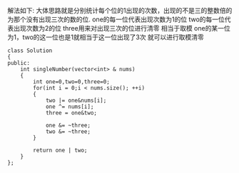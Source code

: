 解法如下:
大体思路就是分别统计每个位的1出现的次数，出现的不是三的整数倍的为那个没有出现三次的数的位.
one的每一位代表出现次数为1的位
two的每一位代表出现次数为2的位
three用来对出现三次的位进行清零 相当于取模
one的某一位为1，two的这一位也是1就相当于这一位出现了3次  就可以进行取模清零
```
class Solution
{
public:
    int singleNumber(vector<int> & nums)
    {
        int one=0,two=0,three=0;
        for(int i = 0;i < nums.size(); ++i)
        {
            two |= one&nums[i];
            one ^= nums[i];
            three = one&two;

            one &= ~three;
            two &= ~three;
        }

        return one | two;
    }
};
```

